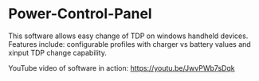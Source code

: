 # Power-Control-Panel
This software allows easy change of TDP on windows handheld devices. Features include: configurable profiles with charger vs battery values and xinput TDP change capability.

YouTube video of software in action: https://youtu.be/JwvPWb7sDqk
